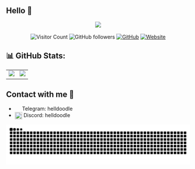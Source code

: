 ## Hello 👋
<p align="center">
  <a href="https://skillicons.dev">
    <img src="https://skillicons.dev/icons?i=java,php,py,nodejs,js,html,css&theme=dark" />
  </a>
</p>

<div align="center">

![Visitor Count](https://komarev.com/ghpvc/?username=helldoodle-dev&color=brightgreen)
<img alt="GitHub followers" src="https://img.shields.io/github/followers/helldoodle-dev?style=social">
<a href="https://github.com/helldoodle-dev"><img src="https://img.shields.io/github/followers/helldoodle-dev.svg?label=GitHub&style=social" alt="GitHub"></a>
<a href="https://helldoodle.space"><img src="https://img.shields.io/website?color=1&down_color=1&down_message=1&logoColor=1&style=social&up_color=1&url=https%3A%2F%2Fhelldoodle.space" alt="Website"></a>

</div>

## 📊 GitHub Stats:
<table style="width: 100%; border: none;" cellspacing="0" cellpadding="0" border="0">
  <tr>
    <td style="border: none;">
      <img src="https://github-readme-stats.vercel.app/api?username=helldoodle-dev&theme=dark&hide_border=true&include_all_commits=false&count_private=true"/>
    </td>
    <td style="border: none;">
      <img src="https://github-readme-stats.vercel.app/api/top-langs/?username=helldoodle-dev&theme=dark&hide_border=true&include_all_commits=false&count_private=true&layout=compact"/>
    </td>
  </tr>
</table>

## Contact with me 💭
- <a><img src="https://upload.wikimedia.org/wikipedia/commons/thumb/8/82/Telegram_logo.svg/768px-Telegram_logo.svg.png" width=16 height=16 align="center" /> Telegram: helldoodle</a>
- <a><img src="https://assets-global.website-files.com/6257adef93867e50d84d30e2/6266bc493fb42d4e27bb8393_847541504914fd33810e70a0ea73177e.ico" width=20 height=20 align="center" /> Discord: helldoodle</a>

<img alt="github-snake" src="https://raw.githubusercontent.com/EpicPlayerA10/EpicPlayerA10/output/github-contribution-grid-snake.svg" />


<!--<div>
<a href="https://readme-stats-cfgj2cxdy.vercel.app/api?username=helldoodle&count_private=true&show_icons=true&theme=tokyonight">
  <img  align="left" src="https://readme-stats-cfgj2cxdy.vercel.app/api?username=helldoodle&count_private=true&show_icons=true&theme=tokyonight" />
</a>
<a href="https://readme-stats-cfgj2cxdy.vercel.app/api/top-langs/?username=helldoodle&hide=php&theme=tokyonight">
  <img align="left" src="https://readme-stats-cfgj2cxdy.vercel.app/api/top-langs/?username=helldoodle&hide=php&theme=tokyonight" />
</a>
</div>--!>
